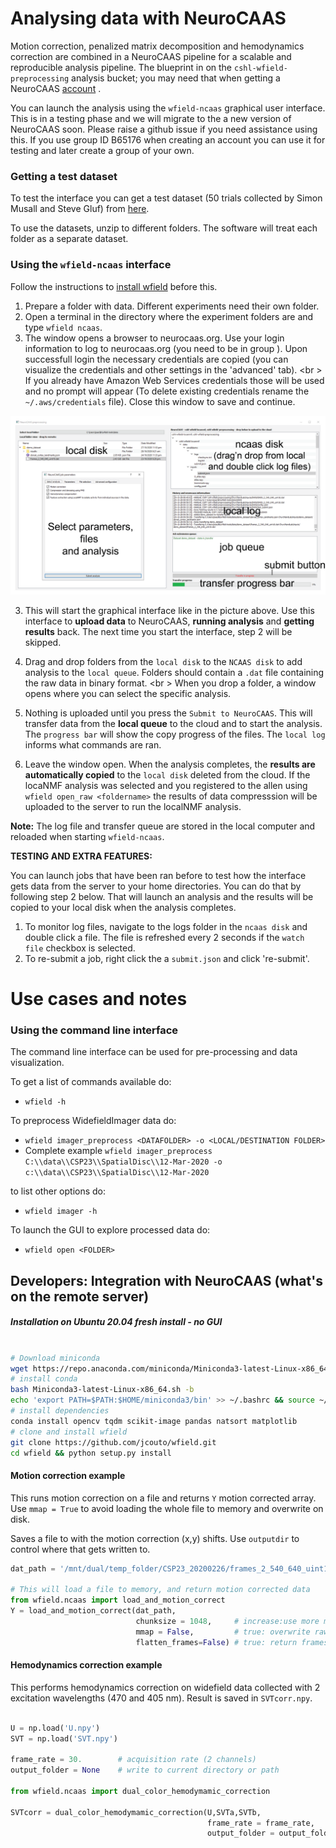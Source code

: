 # Analysing data with NeuroCAAS

Motion correction, penalized matrix decomposition and hemodynamics correction are combined in a NeuroCAAS pipeline for a scalable and reproducible analysis pipeline.
The blueprint in on the ``cshl-wfield-preprocessing`` analysis bucket; you may need that when getting a NeuroCAAS [account](http://neurocaas.org) .

You can launch the analysis using the ``wfield-ncaas`` graphical user interface. This is in a testing phase and we will migrate to the a new version of NeuroCAAS soon. Please raise a github issue if you need assistance using this. If you use group ID B65176 when creating an account you can use it for testing and later create a group of your own.

### Getting a test dataset
To test the interface you can get a test dataset (50 trials collected by Simon Musall and Steve Gluf) from [here](https://drive.google.com/drive/folders/1ZKNaiLiJDp9b97PzT5mEP_Tdf2mCxKLm?usp=sharing). <br/>

To use the datasets, unzip to different folders. The software will treat each folder as a separate dataset.

### Using the ``wfield-ncaas`` interface

Follow the instructions to [install wfield](https://github.com/jcouto/wfield/tree/dev#installation) before this.

1. Prepare a folder with data. Different experiments need their own folder.
2. Open a terminal in the directory where the experiment folders are and type ``wfield ncaas``. 
3. The window opens a browser to neurocaas.org. Use your login information to log to neurocaas.org (you need to be in group ). Upon successfull login the necessary credentials are copied (you can visualize the credentials and other settings in the 'advanced' tab). <br \> If you already have Amazon Web Services credentials those will be used and no prompt will appear (To delete existing credentials rename the ``~/.aws/credentials`` file). Close this window to save and continue.

![picture](images/ncaas_gui_labeled.png)

3. This will start the graphical interface like in the picture above. Use this interface to **upload data** to NeuroCAAS, **running analysis** and **getting results** back. The next time you start the interface, step 2 will be skipped.

4. Drag and drop folders from the ``local disk`` to the ``NCAAS disk`` to add analysis to the ``local queue``. Folders should contain a ``.dat`` file containing the raw data in binary format. <br \> When you drop a folder, a window opens where you can select the specific analysis.

5. Nothing is uploaded until you press the ``Submit to NeuroCAAS``. This will transfer data from the **local queue** to the cloud and to start the analysis. The ``progress bar`` will show the copy progress of the files. The ``local log`` informs what commands are ran.

6. Leave the window open. When the analysis completes, the **results are automatically copied** to the ``local disk`` deleted from the cloud. If the locaNMF analysis was selected and you registered to the allen using ``wfield open_raw <foldername>`` the results of data compresssion will be uploaded to the server to run the localNMF analysis.


**Note:** The log file and transfer queue are stored in the local computer and reloaded when starting ``wfield-ncaas``.


**TESTING AND EXTRA FEATURES:**

You can launch jobs that have been ran before to test how the interface gets data from the server to your home directories. You can do that by following step 2 below. That will launch an analysis and the results will be copied to your local disk when the analysis completes.

1. To monitor log files, navigate to the logs folder in the ``ncaas disk`` and double click a file. The file is refreshed every 2 seconds if the ``watch file`` checkbox is selected.
2. To re-submit a job, right click the a ``submit.json`` and click 're-submit'.



# Use cases and notes

### Using the command line interface

The command line interface can be used for pre-processing and data visualization.

To get a list of commands available do:

- `wfield -h`

To preprocess WidefieldImager data do:

- `wfield imager_preprocess <DATAFOLDER> -o <LOCAL/DESTINATION FOLDER>`
- Complete example `wfield imager_preprocess C:\\data\\CSP23\\SpatialDisc\\12-Mar-2020 -o c:\\data\\CSP23\\SpatialDisc\\12-Mar-2020`


to list other options do:

- `wfield imager -h`

To launch the GUI to explore processed data do:

- `wfield open <FOLDER>`


## Developers: Integration with NeuroCAAS (what's on the remote server) 

##### Installation on Ubuntu 20.04 fresh install - no GUI 

```bash

# Download miniconda
wget https://repo.anaconda.com/miniconda/Miniconda3-latest-Linux-x86_64.sh
# install conda
bash Miniconda3-latest-Linux-x86_64.sh -b
echo 'export PATH=$PATH:$HOME/miniconda3/bin' >> ~/.bashrc && source ~/.bashrc
# install dependencies
conda install opencv tqdm scikit-image pandas natsort matplotlib
# clone and install wfield
git clone https://github.com/jcouto/wfield.git
cd wfield && python setup.py install
```
#### Motion correction example

This runs motion correction on a file and returns ``Y`` motion corrected array.
Use ``mmap = True`` to avoid loading the whole file to memory and overwrite on disk.

Saves a file to with the motion correction (x,y) shifts. Use `outputdir` to control where that gets written to.

```python
dat_path = '/mnt/dual/temp_folder/CSP23_20200226/frames_2_540_640_uint16.dat'

# This will load a file to memory, and return motion corrected data
from wfield.ncaas import load_and_motion_correct 
Y = load_and_motion_correct(dat_path,
                            chunksize = 1048,     # increase:use more memory
                            mmap = False,         # true: overwrite raw
                            flatten_frames=False) # true: return frames and channels as single dimension
```

#### Hemodynamics correction example

This performs hemodynamics correction on widefield data collected with 2 excitation wavelengths (470 and 405 nm). Result is saved in `SVTcorr.npy`.

```python

U = np.load('U.npy')
SVT = np.load('SVT.npy')

frame_rate = 30.        # acquisition rate (2 channels)
output_folder = None    # write to current directory or path

from wfield.ncaas import dual_color_hemodymamic_correction

SVTcorr = dual_color_hemodymamic_correction(U,SVTa,SVTb,
                                            frame_rate = frame_rate, 
                                            output_folder = output_folder);
					    
```